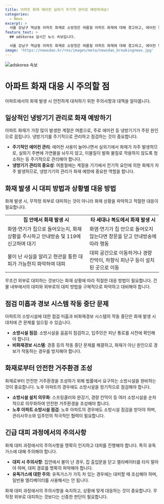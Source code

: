 ```yaml
---
title: 아파트 화재 에어컨 실외기 주기적 관리로 예방하세요!
categories:
  - News
excerpt: >
  서울 강남구 역삼동 아파트 화재로 소방청은 여름철 아파트 화재에 대해 경고하고, 에어컨 등 냉방기기 관리를 당부했습니다. 2019∼2023년 아파트 화재 통계에 따르면 여름철 화재가 많아지는 추세이며, 부주의 및 계절용 기기에서의 화재가 주요 원인입니다. 노후 아파트의 소방시설 미비와 대피 시 행동 요령을 알리고, 화재 발생 시 집 안에서 대피할 때 고려해야 할 사항 등을 안내하였습니다. 2019∼2021년 화재 통계에 따르면 공동주택에서 발생한 화재 대부분은 발화지점이나 발화층에서만 연소되는 경우가 많아 대피 시 고려해야 합니다. 무리한 대피로 인한 인명피해가 빈번하므로 안전한 대피 방법을 알아야 합니다.
feature_text: >
  ## adskorea 실시간 뉴스 속보입니다.

  서울 강남구 역삼동 아파트 화재로 소방청은 여름철 아파트 화재에 대해 경고하고, 에어컨 등 냉방기기 관리를 당부했습니다. 2019∼2023년 아파트 화재 통계에 따르면 여름철 화재가 많아지는 추세이며, 부주의 및 계절용 기기에서의 화재가 주요 원인입니다. 노후 아파트의 소방시설 미비와 대피 시 행동 요령을 알리고, 화재 발생 시 집 안에서 대피할 때 고려해야 할 사항 등을 안내하였습니다. 2019∼2021년 화재 통계에 따르면 공동주택에서 발생한 화재 대부분은 발화지점이나 발화층에서만 연소되는 경우가 많아 대피 시 고려해야 합니다. 무리한 대피로 인한 인명피해가 빈번하므로 안전한 대피 방법을 알아야 합니다.
image: 'https://newsdao.kr/res/images/meta/newsdao_breakingnews.jpg'
---
```


<p><img src="https://newsdao.kr/res/images/meta/newsdao_breakingnews.jpg" alt="adskorea 속보" /></p>

<h1 data-ke-size="size26">아파트 화재 대응 시 주의할 점</h1>

<p data-ke-size="size16">아파트에서의 화재 발생 시 안전하게 대처하기 위한 주의사항과 대책을 알아봅니다.</p>

<h2 data-ke-size="size24">일상적인 냉방기기 관리로 화재 예방하기</h2>

<p data-ke-size="size16">아파트 화재가 가장 많이 발생한 계절은 여름으로, 주로 에어컨 등 냉방기기가 주된 원인으로 꼽힙니다. 냉방기기를 주기적으로 관리하고 점검하는 것이 중요합니다.</p>

<ul>
  <li><b>주기적인 에어컨 관리</b>: 에어컨 사용이 늘어나면서 실외기에서 화재가 자주 발생하므로, 실외기 주변에 가연물을 놔두지 않고, 이물질이 발화 물질로 작용하지 않도록 청소하는 등 주기적으로 관리해야 합니다.</li>
  <li><b>냉방기기 관리의 중요성</b>: 여름철에는 계절용 기기에서 전기적 요인에 의한 화재가 자주 발생하므로, 냉방기기의 관리가 화재 예방에 중요한 역할을 합니다.</li>
</ul>

<h2 data-ke-size="size24">화재 발생 시 대피 방법과 상황별 대응 방법</h2>

<p data-ke-size="size16">화재 발생 시, 무작정 외부로 대피하는 것이 아니라 화재 상황을 파악하고 적절한 대응이 필요합니다.</p>

<table>
  <tr>
    <td style="text-align: center; height: 17px;"><b>집 안에서 화재 발생 시</b></td>
    <td style="text-align: center; height: 17px;"><b>타 세대나 복도에서 화재 발생 시</b></td>
  </tr>
  <tr>
    <td>화염·연기가 집으로 들어오는지, 화재 상황을 주시하고 안내방송 및 119에 신고하며 대기</td>
    <td>화염·연기가 집 안으로 들어오지 않는다면 창문을 닫고 안내방송에 따라 행동</td>
  </tr>
  <tr>
    <td>불이 난 사실을 알리고 현관을 통한 대피가 가능한지 파악하여 대피</td>
    <td>대피 공간으로 이동하거나 경량 칸막이, 하향식 피난구 등이 설치된 곳으로 이동</td>
  </tr>
</table>

<p data-ke-size="size16">무조건 외부로 대피하는 것보다는 화재 상황에 따라 적절한 대응 방법이 필요합니다. 건물 내부에서의 대피와 외부로의 대피 방법을 구체적으로 파악하고 대비해야 합니다.</p>

<h2 data-ke-size="size24">점검 미흡과 경보 시스템 작동 중단 문제</h2>

<p data-ke-size="size16">아파트의 소방시설에 대한 점검 미흡과 비화재경보 시스템의 작동 중단은 화재 발생 시 대처에 큰 문제를 일으킬 수 있습니다.</p>

<ul>
  <li><b>소방시설 점검</b>: 소방시설을 꼼꼼히 점검하고, 입주민은 피난 통로를 사전에 확인해야 합니다.</li>
  <li><b>비화재경보 시스템</b>: 경종 등의 작동 중단 문제를 해결하고, 화재가 아닌 원인으로 경보가 작동하는 경우를 방지해야 합니다.</li>
</ul>

<h2 data-ke-size="size24">화재로부터 안전한 거주환경 조성</h2>

<p data-ke-size="size16">화재로부터 안전한 거주환경을 조성하기 위해 법률에서 요구하는 소방시설을 완비하는 것이 중요합니다. 노후 아파트의 경우에도 소방시설을 정기적으로 점검해야 합니다.</p>

<ul>
  <li><b>소방시설 설치 의무화</b>: 스프링클러와 완강기, 경량 칸막이 등 여러 소방시설을 순차적으로 의무화하여 안전한 거주환경을 조성해야 합니다.</li>
  <li><b>노후 아파트 소방시설 점검</b>: 노후 아파트의 경우에도 소방시설 점검을 받아야 하며, 관리사무소와 입주민의 적극적인 협력이 필요합니다.</li>
</ul>

<h2 data-ke-size="size24">긴급 대피 과정에서의 주의사항</h2>

<p data-ke-size="size16">화재 대피 과정에서의 주의사항을 명확히 인지하고 대피를 진행해야 합니다. 특히 유독가스에 대해 주의해야 합니다.</p>

<ul>
  <li><b>대피 시 주의사항</b>: 집안에서 불이 난 경우, 집 출입문을 닫고 엘리베이터를 타지 말아야 하며, 대피 경로를 명확히 파악해야 합니다.</li>
  <li><b>유독가스에 대한 주의</b>: 유독가스가 가득 차 있는 경우에는 대피할 때 조심해야 하며, 일반용 엘리베이터를 사용해서는 안 됩니다.</li>
</ul>

<p data-ke-size="size16">화재 대피 과정에서의 주의사항을 숙지하고, 상황에 맞게 대응하는 것이 중요합니다. 무작정 외부로 대피하는 것보다는 신중한 판단이 필요합니다.</p>

<p data-ke-size="size16">&nbsp;</p>

